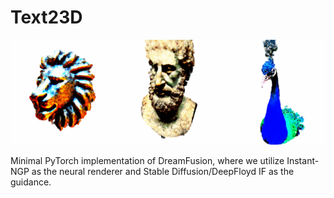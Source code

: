 # Text23D
![](https://github.com/Tharun-Anand/Text23D/blob/main/237810718-b20dc43d-19e5-4dcc-b6bf-d8c9086faa0f.gif)

Minimal PyTorch implementation of DreamFusion, where we utilize Instant-NGP as the neural renderer and Stable Diffusion/DeepFloyd IF as the guidance.
